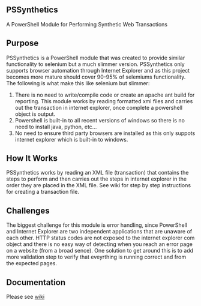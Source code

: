 ## PSSynthetics
A PowerShell Module for Performing Synthetic Web Transactions

## Purpose
PSSynthetics is a PowerShell module that was created to provide similar functionality to selenium but a much slimmer version. PSSynthetics only supports browser automation through Internet Explorer and as this project becomes more mature should cover 90-95% of selemiums functionality. The following is what make this like selenium but slimmer:

1. There is no need to write/compile code or create an apache ant build for reporting. This module works by reading formatted xml files and carries out the transaction in internet explorer, once complete a powershell object is output.
2. Powershell is built-in to all recent versions of windows so there is no need to install java, python, etc...
3. No need to ensure third party browsers are installed as this only suppots internet explorer which is built-in to windows.

## How It Works
PSSynthetics works by reading an XML file (transaction) that contains the steps to perform and then carries out the steps in internet explorer in the order they are placed in the XML file. See wiki for step by step instructions for creating a transaction file.

## Challenges
The biggest challenge for this module is error handling, since PowerShell and Internet Explorer are two independent applications that are unaware of each other. HTTP status codes are not exposed to the internet explorer com object and there is no easy way of detecting when you reach an error page on a website (from a broad sence). One solution to get around this is to add more validation step to verify that eveyrthing is running correct and from the expected pages.

## Documentation 
Please see [wiki](https://github.com/heldertyler/PSSynthetics/wiki)
